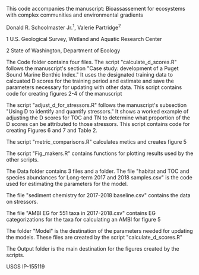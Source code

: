 
This code accompanies the manuscript:
Bioassassement for ecosystems with complex communities and environmental gradients

Donald R. Schoolmaster Jr.<sup>1</sup>, Valerie Partridge<sup>2</sup>

1 U.S. Geological Survey, Wetland and Aquatic Research Center

2 State of Washington, Department of Ecology

The Code folder contains four files.
The script "calculate_d_scores.R" follows the manuscript's section "Case study: development of a Puget Sound Marine Benthic Index." It uses the designated training data to calcuated D scores for the training period and estimate and save the parameters necessary for updating with other data. This script contains code for creating figures 2-4 of the manuscript

The script "adjust_d_for_stressors.R" follows the manuscript's subsection "Using D to identify and quantify stressors." It shows a worked example of adjusting the D scores for TOC and TN to determine what proportion of the D scores can be attributed to those stressors. This script contains code for creating Figures 6 and 7 and Table 2.

The script "metric_comparisons.R" calculates metics and creates figure 5

The script "Fig_makers.R" contains functions for plotting results used by the other scripts.  


The Data folder contains 3 files and a folder.
The file "habitat and TOC and species abundances for Long-term 2017 and 2018 samples.csv" is the code used for estimating the parameters for the model.

The file "sediment chemistry for 2017-2018 baseline.csv" contains the data on stressors.

The file "AMBI EG for 551 taxa in 2017-2018.csv" contains EG categorizations for the taxa for calculating an AMBI for figure 5

The folder "Model" is the destination of the parameters needed for updating the models. These files are created by the script "calculate_d_scores.R"

The Output folder is the main destination for the figures created by the scripts.

USGS IP-155119
